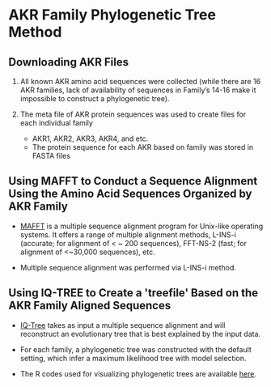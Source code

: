# AKR Family Phylogenetic Tree Method

## Downloading AKR Files

1. All known AKR amino acid sequences were collected (while there are 16 AKR
families, lack of availability of sequences in Family’s 14-16 make it impossible
to construct a phylogenetic tree).

2. The meta file of AKR protein sequences was used to create files for each individual family
   - AKR1, AKR2, AKR3, AKR4, and etc.
   - The protein sequence for each AKR based on family was stored in FASTA files

## Using MAFFT to Conduct a Sequence Alignment Using the Amino Acid Sequences Organized by AKR Family

- [MAFFT](https://mafft.cbrc.jp/alignment/software/) is a multiple sequence
  alignment program for Unix-like operating systems. It offers a range of
  multiple alignment methods, L-INS-i (accurate; for alignment of < ~ 200
  sequences), FFT-NS-2 (fast; for alignment of <~30,000 sequences), etc.

- Multiple sequence alignment was performed via L-INS-i method.

## Using IQ-TREE to Create a 'treefile' Based on the AKR Family Aligned Sequences

- [IQ-Tree](http://www.iqtree.org/) takes as input a multiple sequence alignment
  and will reconstruct an evolutionary tree that is best explained by the input
  data.

- For each family, a phylogenetic tree was constructed with the default setting,
  which infer a maximum likelihood tree with model selection.

- The R codes used for visualizing phylogenetic trees are available
  [here](https://htmlpreview.github.io/?https://github.com/HimesGroup/AKR/data/Anisha_Tree/AKR-Phylogenetic-Trees.html).
